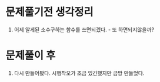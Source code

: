 # 문제풀기전 생각정리

1. 어제 알게된 소수구하는 함수를 쓰면되겠다. - 또 하면되지않을까?

# 문제풀이 후

1. 다시 만들어봤다. 시행착오가 조금 있긴했지만 금방 만들었다.
